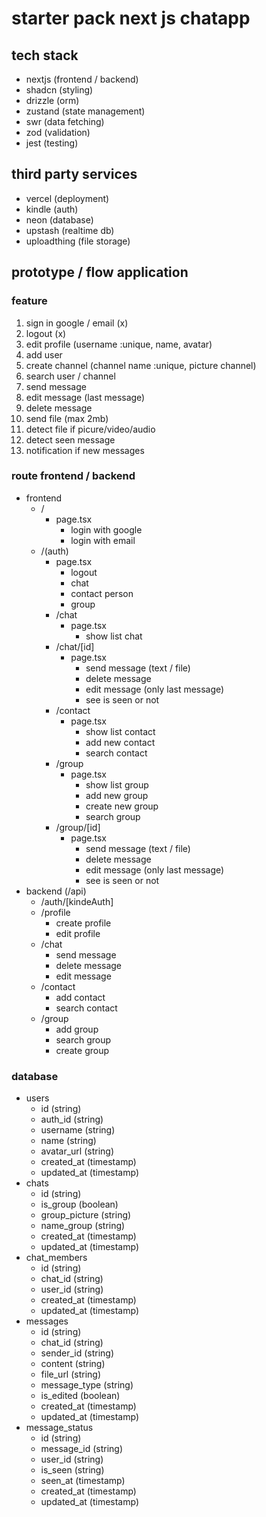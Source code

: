 # starter pack next js chatapp

## tech stack
- nextjs (frontend / backend)
- shadcn (styling)
- drizzle (orm)
- zustand (state management)
- swr (data fetching)
- zod (validation)
- jest (testing)

## third party services
- vercel (deployment)
- kindle (auth)
- neon (database)
- upstash (realtime db)
- uploadthing (file storage)

## prototype / flow application

### feature
1. sign in google / email (x)
2. logout (x)
3. edit profile (username :unique, name, avatar)
4. add user
5. create channel (channel name :unique, picture channel)
6. search user / channel
7. send message
8. edit message (last message)
9. delete message
10. send file (max 2mb)
11. detect file if picure/video/audio
12. detect seen message
13. notification if new messages

### route frontend / backend
- frontend
    - / 
        - page.tsx
            - login with google
            - login with email
    - /(auth)
        - page.tsx
            - logout
            - chat
            - contact person
            - group
        - /chat
            - page.tsx
                - show list chat
        - /chat/[id]
            - page.tsx
                - send message (text / file)
                - delete message
                - edit message (only last message)
                - see is seen or not
        - /contact
            - page.tsx
                - show list contact
                - add new contact
                - search contact
        - /group
            - page.tsx
                - show list group
                - add new group
                - create new group
                - search group
        - /group/[id]
            - page.tsx
                - send message (text / file)
                - delete message
                - edit message (only last message)
                - see is seen or not
- backend (/api) 
    - /auth/[kindeAuth]
    - /profile
        - create profile
        - edit profile
    - /chat
        - send message
        - delete message
        - edit message
    - /contact
        - add contact
        - search contact
    - /group
        - add group
        - search group
        - create group

### database
- users
    - id (string)
    - auth_id (string)
    - username (string)
    - name (string)
    - avatar_url (string)
    - created_at (timestamp)
    - updated_at (timestamp)
- chats
    - id (string)
    - is_group (boolean)
    - group_picture (string)
    - name_group (string)
    - created_at (timestamp)
    - updated_at (timestamp)
- chat_members
    - id (string)
    - chat_id (string)
    - user_id (string)
    - created_at (timestamp)
    - updated_at (timestamp)
- messages
    - id (string)
    - chat_id (string)
    - sender_id (string)
    - content (string)
    - file_url (string)
    - message_type (string)
    - is_edited (boolean)
    - created_at (timestamp)
    - updated_at (timestamp)
- message_status
    - id (string)
    - message_id (string)
    - user_id (string)
    - is_seen (string)
    - seen_at (timestamp)
    - created_at (timestamp)
    - updated_at (timestamp)
